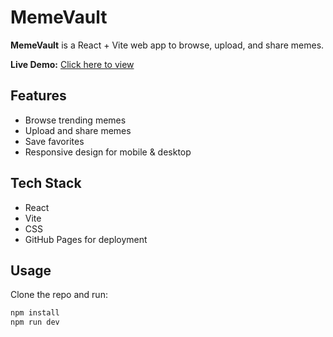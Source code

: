# MemeVault

**MemeVault** is a React + Vite web app to browse, upload, and share memes.

**Live Demo:** [Click here to view](https://Sudharshana-d.github.io/memeVault/)

## Features
- Browse trending memes
- Upload and share memes
- Save favorites
- Responsive design for mobile & desktop

## Tech Stack
- React
- Vite
- CSS
- GitHub Pages for deployment

## Usage
Clone the repo and run:
```bash
npm install
npm run dev
